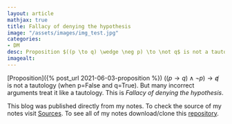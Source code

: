 ```yaml
---
layout: article
mathjax: true
title: Fallacy of denying the hypothesis
image: "/assets/images/img_test.jpg"
categories:
- DM
desc: Proposition $((p \to q) \wedge \neg p) \to \not q$ is not a tautology (when p=False and q=True). But many incorrect arguments treat it like a tautology. This is Fallacy of denying the hypothesis. 
imagealt: 
---
```


[Proposition]({% post_url 2021-06-03-proposition %}) $((p \to q) \wedge \neg p) \to \not q$ is not a tautology (when p=False and q=True). But many incorrect arguments treat it like a tautology. This is *Fallacy of denying the hypothesis*.


































































































































































































































































































































































This blog was published directly from my notes.
To check the source of my notes visit [Sources](sources.html).
To see all of my notes download/clone this [repository](https://github.com/bovem/CS).